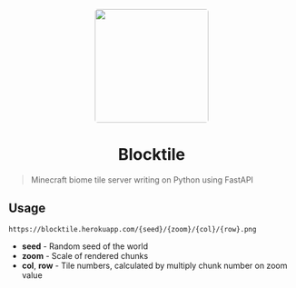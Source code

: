 <p  align="center"><a  href="https://github.com/rmdlv/blocktile"><img  src="https://i.imgur.com/3LY2aw6.png"  width="200px"  style="display: inline-block; border-radius: 5px"></a></p>
<h1  align="center">Blocktile</h1>

> Minecraft biome tile server writing on Python using FastAPI
## Usage
```
https://blocktile.herokuapp.com/{seed}/{zoom}/{col}/{row}.png
```
- **seed** - Random seed of the world
- **zoom** - Scale of rendered chunks
- **col**, **row** - Tile numbers, calculated by multiply chunk number on zoom value
